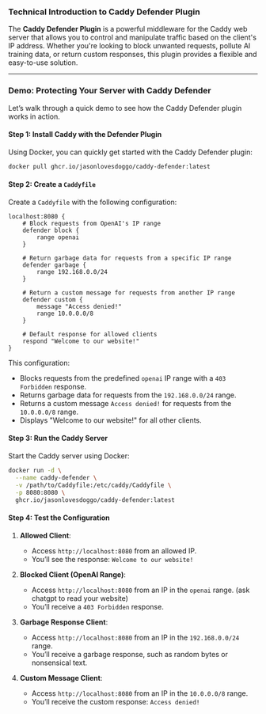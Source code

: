 ### **Technical Introduction to Caddy Defender Plugin**

The **Caddy Defender Plugin** is a powerful middleware for the Caddy web server that allows you to control and manipulate traffic based on the client's IP address. Whether you're looking to block unwanted requests, pollute AI training data, or return custom responses, this plugin provides a flexible and easy-to-use solution.

---

### **Demo: Protecting Your Server with Caddy Defender**

Let’s walk through a quick demo to see how the Caddy Defender plugin works in action.

#### **Step 1: Install Caddy with the Defender Plugin**

Using Docker, you can quickly get started with the Caddy Defender plugin:

```bash
docker pull ghcr.io/jasonlovesdoggo/caddy-defender:latest
```

#### **Step 2: Create a `Caddyfile`**

Create a `Caddyfile` with the following configuration:

```caddyfile
localhost:8080 {
    # Block requests from OpenAI's IP range
    defender block {
        range openai
    }

    # Return garbage data for requests from a specific IP range
    defender garbage {
        range 192.168.0.0/24
    }

    # Return a custom message for requests from another IP range
    defender custom {
        message "Access denied!"
        range 10.0.0.0/8
    }

    # Default response for allowed clients
    respond "Welcome to our website!"
}
```

This configuration:
- Blocks requests from the predefined `openai` IP range with a `403 Forbidden` response.
- Returns garbage data for requests from the `192.168.0.0/24` range.
- Returns a custom message `Access denied!` for requests from the `10.0.0.0/8` range.
- Displays "Welcome to our website!" for all other clients.

#### **Step 3: Run the Caddy Server**

Start the Caddy server using Docker:

```bash
docker run -d \
  --name caddy-defender \
  -v /path/to/Caddyfile:/etc/caddy/Caddyfile \
  -p 8080:8080 \
  ghcr.io/jasonlovesdoggo/caddy-defender:latest
```

#### **Step 4: Test the Configuration**

1. **Allowed Client**:
   - Access `http://localhost:8080` from an allowed IP.
   - You’ll see the response: `Welcome to our website!`

2. **Blocked Client (OpenAI Range)**:
   - Access `http://localhost:8080` from an IP in the `openai` range. (ask chatgpt to read your website)
   - You’ll receive a `403 Forbidden` response.

3. **Garbage Response Client**:
   - Access `http://localhost:8080` from an IP in the `192.168.0.0/24` range.
   - You’ll receive a garbage response, such as random bytes or nonsensical text.

4. **Custom Message Client**:
   - Access `http://localhost:8080` from an IP in the `10.0.0.0/8` range.
   - You’ll receive the custom response: `Access denied!`
